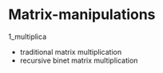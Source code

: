 # Matrix-manipulations
1_multiplica
- traditional matrix multiplication
- recursive binet matrix multiplication
